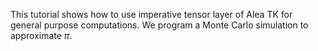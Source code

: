This tutorial shows how to use imperative tensor layer of Alea TK for general purpose computations. We program a Monte Carlo simulation to approximate $\pi$.




